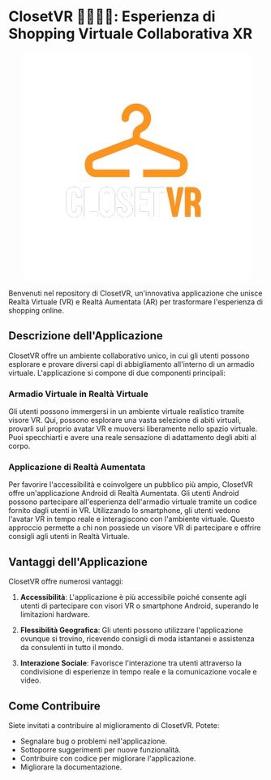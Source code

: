 # ClosetVR 🥽📱👔👞: Esperienza di Shopping Virtuale Collaborativa XR

<p align="center">
  <img src="Assets/Images/AndroidClient/Logo.png" width="450">
</p>

Benvenuti nel repository di ClosetVR, un'innovativa applicazione che unisce Realtà Virtuale (VR) e Realtà Aumentata (AR) per trasformare l'esperienza di shopping online.

## Descrizione dell'Applicazione

ClosetVR offre un ambiente collaborativo unico, in cui gli utenti possono esplorare e provare diversi capi di abbigliamento all'interno di un armadio virtuale. L'applicazione si compone di due componenti principali:

### Armadio Virtuale in Realtà Virtuale

Gli utenti possono immergersi in un ambiente virtuale realistico tramite visore VR. Qui, possono esplorare una vasta selezione di abiti virtuali, provarli sul proprio avatar VR e muoversi liberamente nello spazio virtuale. Puoi specchiarti e avere una reale sensazione di adattamento degli abiti al corpo.

### Applicazione di Realtà Aumentata

Per favorire l'accessibilità e coinvolgere un pubblico più ampio, ClosetVR offre un'applicazione Android di Realtà Aumentata. Gli utenti Android possono partecipare all'esperienza dell'armadio virtuale tramite un codice fornito dagli utenti in VR. Utilizzando lo smartphone, gli utenti vedono l'avatar VR in 
tempo reale e interagiscono con l'ambiente virtuale. Questo approccio permette a chi non possiede un visore VR di partecipare e offrire consigli agli utenti in Realtà Virtuale.

## Vantaggi dell'Applicazione

ClosetVR offre numerosi vantaggi:

1. **Accessibilità**: L'applicazione è più accessibile poiché consente agli utenti di partecipare con visori VR o smartphone Android, superando le limitazioni hardware.

2. **Flessibilità Geografica**: Gli utenti possono utilizzare l'applicazione ovunque si trovino, ricevendo consigli di moda istantanei e assistenza da consulenti in tutto il mondo.

3. **Interazione Sociale**: Favorisce l'interazione tra utenti attraverso la condivisione di esperienze in tempo reale e la comunicazione vocale e video.

## Come Contribuire

Siete invitati a contribuire al miglioramento di ClosetVR. Potete:

- Segnalare bug o problemi nell'applicazione.
- Sottoporre suggerimenti per nuove funzionalità.
- Contribuire con codice per migliorare l'applicazione.
- Migliorare la documentazione.

<!--## Licenza

Questo progetto è concesso in licenza sotto [Inserire la licenza appropriata]. -->
